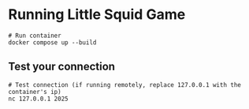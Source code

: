 # Running Little Squid Game

```
# Run container
docker compose up --build
```

## Test your connection

```
# Test connection (if running remotely, replace 127.0.0.1 with the container's ip)
nc 127.0.0.1 2025
```